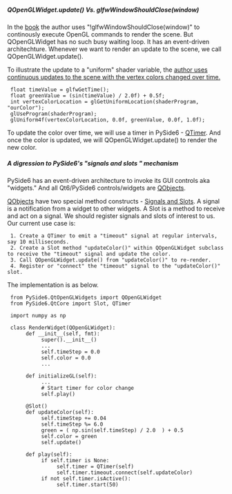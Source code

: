##### QOpenGLWidget.update() Vs. glfwWindowShouldClose(window)
In the [book](https://learnopengl.com/) the author uses "!glfwWindowShouldClose(window)" to continously execute OpenGL commands to render the scene. But QOpenGLWidget has no such busy waiting loop. It has an event-driven architechture. Whenever we want to render an update to the scene, we call QOpenGLWidget.update(). 

To illustrate the update to a "uniform" shader variable, the [author uses continuous updates to the scene with the vertex colors changed over time.](https://learnopengl.com/Getting-started/Shaders)

     float timeValue = glfwGetTime();
     float greenValue = (sin(timeValue) / 2.0f) + 0.5f;
     int vertexColorLocation = glGetUniformLocation(shaderProgram, "ourColor");
     glUseProgram(shaderProgram);
     glUniform4f(vertexColorLocation, 0.0f, greenValue, 0.0f, 1.0f);
  
To update the color over time, we will use a timer in PySide6 - [QTimer](https://doc.qt.io/qtforpython-6/PySide6/QtCore/QTimer.html). And once the color is updated, we will QOpenGLWidget.update() to render the new color.

##### A digression to PySide6's "signals and slots " mechanism

PySide6 has an event-driven architecture to invoke its GUI controls aka "widgets." And all Qt6/PySide6 controls/widgets are [QObjects](https://doc.qt.io/qtforpython-6/PySide6/QtCore/QObject.html).

[QObjects](https://doc.qt.io/qtforpython-6/PySide6/QtCore/QObject.html) have two special method constructs - [Signals and Slots](https://doc.qt.io/qtforpython-6/overviews/signalsandslots.html#signals-slots). A signal is a notification from a widget to other widgets. A Slot is a method to receive and act on a signal. We should register signals and slots of interest to us. Our current use case is:

     1. Create a QTimer to emit a "timeout" signal at regular intervals, say 10 milliseconds.
     2. Create a Slot method "updateColor()" within QOpenGLWidget subclass to receive the "timeout" signal and update the color.
     3. Call QOpenGLWidget.update() from "updateColor()" to re-render.
     4. Register or "connect" the "timeout" signal to the "updateColor()" slot.

The implementation is as below.
     
     from PySide6.QtOpenGLWidgets import QOpenGLWidget
     from PySide6.QtCore import Slot, QTimer
     
     import numpy as np
     
     class RenderWidget(QOpenGLWidget):
          def __init__(self, fmt):
               super().__init__()
               ...
               self.timeStep = 0.0
               self.color = 0.0
               ...
               
          def initializeGL(self):
               ...
               # Start timer for color change
               self.play()
               
          @Slot()
          def updateColor(self):
               self.timeStep += 0.04
               self.timeStep %= 6.0
               green = ( np.sin(self.timeStep) / 2.0  ) + 0.5
               self.color = green
               self.update()
               
          def play(self):
               if self.timer is None:
                    self.timer = QTimer(self)
                    self.timer.timeout.connect(self.updateColor)
               if not self.timer.isActive():
                    self.timer.start(50)
                    
                    


